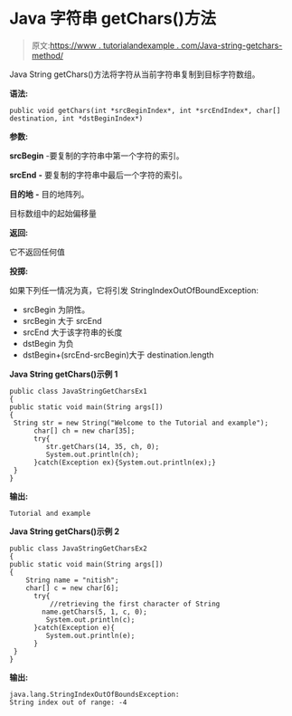 # Java 字符串 getChars()方法

> 原文:[https://www . tutorialandexample . com/Java-string-getchars-method/](https://www.tutorialandexample.com/java-string-getchars-method/)

Java String getChars()方法将字符从当前字符串复制到目标字符数组。

**语法:**

```
public void getChars(int *srcBeginIndex*, int *srcEndIndex*, char[] destination, int *dstBeginIndex*)
```

**参数:**

**srcBegin** -要复制的字符串中第一个字符的索引。

**srcEnd** **-** 要复制的字符串中最后一个字符的索引。

**目的地** **-** 目的地阵列。

目标数组中的起始偏移量

**返回:**

它不返回任何值

**投掷:**

如果下列任一情况为真，它将引发 StringIndexOutOfBoundException:

*   srcBegin 为阴性。
*   srcBegin 大于 srcEnd
*   srcEnd 大于该字符串的长度
*   dstBegin 为负
*   dstBegin+(srcEnd-srcBegin)大于 destination.length

**Java String getChars()示例 1**

```
public class JavaStringGetCharsEx1
{ 
public static void main(String args[])
{ 
 String str = new String("Welcome to the Tutorial and example"); 
      char[] ch = new char[35]; 
      try{ 
         str.getChars(14, 35, ch, 0); 
         System.out.println(ch); 
      }catch(Exception ex){System.out.println(ex);} 
 }
}
```

**输出:**

```
Tutorial and example
```

**Java String getChars()示例 2**

```
public class JavaStringGetCharsEx2
{ 
public static void main(String args[])
{ 
    String name = "nitish";
    char[] c = new char[6];
      try{ 
          //retrieving the first character of String
        name.getChars(5, 1, c, 0); 
         System.out.println(c); 
      }catch(Exception e){
         System.out.println(e);     
      } 
 }
}
```

**输出:**

```
java.lang.StringIndexOutOfBoundsException:
String index out of range: -4
```